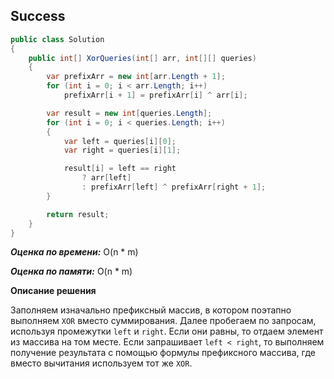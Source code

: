 ## Success

```csharp
public class Solution
{
    public int[] XorQueries(int[] arr, int[][] queries)
    {
        var prefixArr = new int[arr.Length + 1];
        for (int i = 0; i < arr.Length; i++)
            prefixArr[i + 1] = prefixArr[i] ^ arr[i];

        var result = new int[queries.Length];
        for (int i = 0; i < queries.Length; i++)
        {
            var left = queries[i][0];
            var right = queries[i][1];

            result[i] = left == right
                ? arr[left]
                : prefixArr[left] ^ prefixArr[right + 1];
        }

        return result;
    }
}
```

***Оценка по времени:*** O(n * m)

***Оценка по памяти:*** O(n * m)

**Описание решения**

Заполняем изначально префиксный массив, в котором поэтапно выполняем `XOR` вместо суммирования. Далее пробегаем по запросам, используя промежутки `left` и `right`. Если они равны, то отдаем элемент из массива на том месте. Если запрашивает `left < right`, то выполняем получение результата с помощью формулы префиксного массива, где вместо вычитания используем тот же `XOR`.